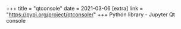 +++
title = "qtconsole"
date = 2021-03-06
[extra]
link = "https://pypi.org/project/qtconsole/"
+++
Python library - Jupyter Qt console

